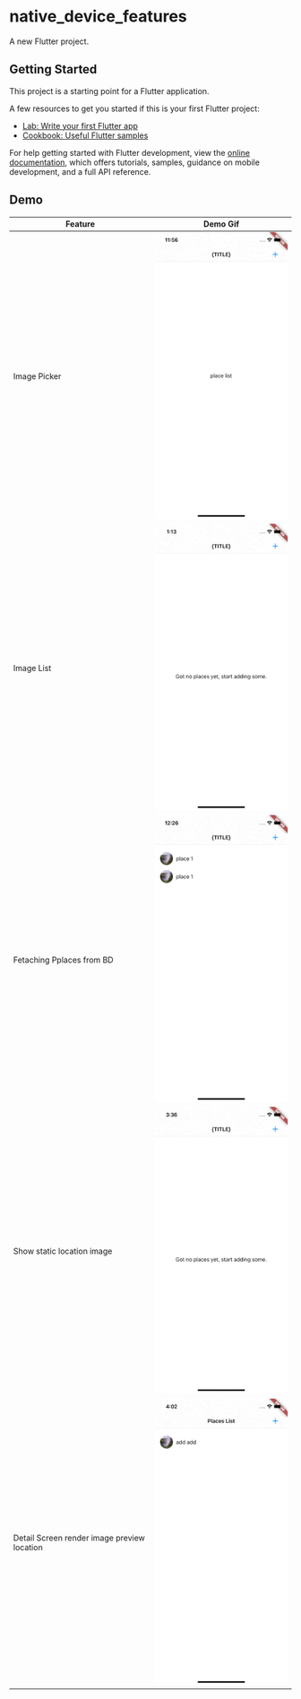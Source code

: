 # native_device_features

A new Flutter project.

## Getting Started

This project is a starting point for a Flutter application.

A few resources to get you started if this is your first Flutter project:

- [Lab: Write your first Flutter app](https://docs.flutter.dev/get-started/codelab)
- [Cookbook: Useful Flutter samples](https://docs.flutter.dev/cookbook)

For help getting started with Flutter development, view the
[online documentation](https://docs.flutter.dev/), which offers tutorials,
samples, guidance on mobile development, and a full API reference.


## Demo

| Feature | Demo Gif |
| --- | ----------- |
| Image Picker | ![Alt Text](image-picker.gif) |
| Image List | ![Alt Text](list-image.gif) |
| Fetaching Pplaces from BD | ![Alt Text](fetch-place-db.gif) |
| Show static location image | ![Alt Text](static-image.gif) |
| Detail Screen render image preview location | ![Alt Text](detail-place.gif) |
